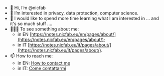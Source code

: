 - 👋 Hi, I’m @nicfab
- 👀 I’m interested in privacy, data protection, computer science.
- 🌱 I would like to spend more time learning what I am interested in ... and it's so much stuff ....
- 🧑🏼‍💼 To see something about me:
  - in EN [https://notes.nicfab.eu/en/pages/about/](https://notes.nicfab.eu/en/pages/about/);
  - in IT [https://notes.nicfab.eu/it/pages/about/](https://notes.nicfab.eu/it/pages/about/).
- 📫 How to reach me:
  - in EN: [How to contact me](https://notes.nicfab.eu/en/pages/about/#how-to-contact-me)
  - in IT: [Come contattarmi](https://notes.nicfab.eu/it/pages/about/#come-contattarmi)


<!---
nicfab/nicfab is a ✨ special ✨ repository because its `README.md` (this file) appears on your GitHub profile.
You can click the Preview link to take a look at your changes.
--->
